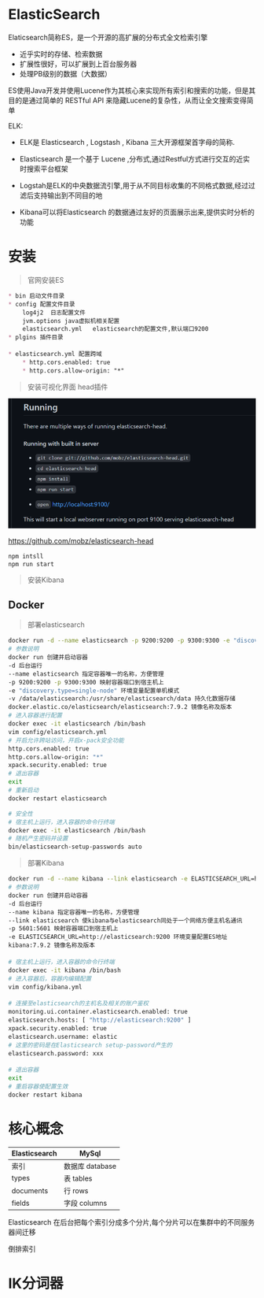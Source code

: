 # ElasticSearch

Elaticsearch简称ES，是一个开源的高扩展的分布式全文检索引擎

* 近乎实时的存储、检索数据
* 扩展性很好，可以扩展到上百台服务器
* 处理PB级别的数据（大数据）

ES使用Java开发并使用Lucene作为其核心来实现所有索引和搜索的功能，但是其目的是通过简单的 RESTful API 来隐藏Lucene的复杂性，从而让全文搜索变得简单

ELK:

* ELK是 Elasticsearch , Logstash , Kibana 三大开源框架首字母的简称.

* Elasticsearch 是一个基于 Lucene ,分布式,通过Restful方式进行交互的近实时搜索平台框架

* Logstah是ELK的中央数据流引擎,用于从不同目标收集的不同格式数据,经过过滤后支持输出到不同目的地

* Kibana可以将Elasticsearch 的数据通过友好的页面展示出来,提供实时分析的功能

# 安装

> 官网安装ES

```markdown
* bin 启动文件目录
* config 配置文件目录
	log4j2	日志配置文件
	jvm.options	java虚拟机相关配置
	elasticsearch.yml	elasticsearch的配置文件,默认端口9200
* plgins 插件目录

* elasticsearch.yml 配置跨域
	* http.cors.enabled: true
	* http.cors.allow-origin: "*"
```

> 安装可视化界面 head插件

![image-20210131223601563](ElasticSearch.assets/image-20210131223601563.png)

https://github.com/mobz/elasticsearch-head

```
npm intsll
npm run start
```

> 安装Kibana

## Docker

> 部署elasticsearch

```bash
docker run -d --name elasticsearch -p 9200:9200 -p 9300:9300 -e "discovery.type=single-node" -v /data/elasticsearch:/usr/share/elasticsearch/data docker.elastic.co/elasticsearch/elasticsearch:7.9.2
# 参数说明
docker run 创建并启动容器
-d 后台运行 
--name elasticsearch 指定容器唯一的名称，方便管理
-p 9200:9200 -p 9300:9300 映射容器端口到宿主机上
-e "discovery.type=single-node" 环境变量配置单机模式
-v /data/elasticsearch:/usr/share/elasticsearch/data 持久化数据存储
docker.elastic.co/elasticsearch/elasticsearch:7.9.2 镜像名称及版本
# 进入容器进行配置
docker exec -it elasticsearch /bin/bash
vim config/elasticsearch.yml
# 开启允许跨站访问，开启x-pack安全功能
http.cors.enabled: true
http.cors.allow-origin: "*"
xpack.security.enabled: true
# 退出容器
exit
# 重新启动
docker restart elasticsearch
```

```bash
# 安全性
# 宿主机上运行，进入容器的命令行终端
docker exec -it elasticsearch /bin/bash
# 随机产生密码并设置
bin/elasticsearch-setup-passwords auto
```

> 部署Kibana

```bash
docker run -d --name kibana --link elasticsearch -e ELASTICSEARCH_URL=http://elasticsearch:9200 -p 5601:5601 kibana:7.9.2
# 参数说明
docker run 创建并启动容器
-d 后台运行 
--name kibana 指定容器唯一的名称，方便管理
--link elasticsearch 使kibana与elasticsearch同处于一个网络方便主机名通讯
-p 5601:5601 映射容器端口到宿主机上
-e ELASTICSEARCH_URL=http://elasticsearch:9200 环境变量配置ES地址
kibana:7.9.2 镜像名称及版本

# 宿主机上运行，进入容器的命令行终端
docker exec -it kibana /bin/bash
# 进入容器后，容器内编辑配置
vim config/kibana.yml

# 连接至elasticsearch的主机名及相关的账户鉴权
monitoring.ui.container.elasticsearch.enabled: true
elasticsearch.hosts: [ "http://elasticsearch:9200" ]
xpack.security.enabled: true
elasticsearch.username: elastic
# 这里的密码是在Elasticsearch setup-password产生的
elasticsearch.password: xxx

# 退出容器
exit
# 重启容器使配置生效
docker restart kibana
```

# 核心概念

| Elasticsearch | MySql           |
| ------------- | --------------- |
| 索引          | 数据库 database |
| types         | 表 tables       |
| documents     | 行 rows         |
| fields        | 字段 columns    |

Elasticsearch 在后台把每个索引分成多个分片,每个分片可以在集群中的不同服务器间迁移

倒排索引

# IK分词器

